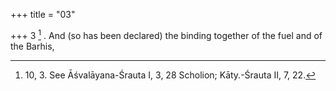+++
title = "03"

+++
3 [^1] . And (so has been declared) the binding together of the fuel and of the Barhis,


[^1]:  10, 3. See Āśvalāyana-Śrauta I, 3, 28 Scholion; Kāty.-Śrauta II, 7, 22.
